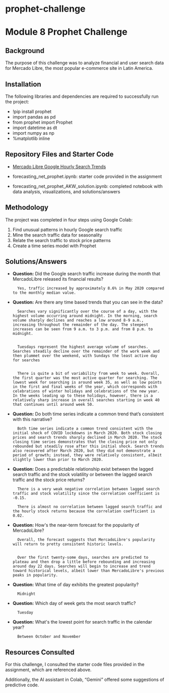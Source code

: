 # prophet-challenge
# Module 8 Prophet Challenge


## Background


The purpose of this challenge was to analyze financial and user search data for Mercado Libre, the most popular e-commerce site in Latin America. 


## Installation


The following libraries and dependencies are required to successfully run the project:
- !pip install prophet
- import pandas as pd
- from prophet import Prophet
- import datetime as dt
- import numpy as np
- %matplotlib inline


## Repository Files and Starter Code
- [Mercado Libre Google Hourly Search Trends](https://static.bc-edx.com/ai/ail-v-1-0/m8/lms/datasets/google_hourly_search_trends.csv) 

- forecasting_net_prophet.ipynb: starter code provided in the assignment


- forecasting_net_prophet_AKW_solution.ipynb: completed notebook with data analysis, visualizations, and solutions/answers


## Methodology
The project was completed in four steps using Google Colab:
1. Find unusual patterns in hourly Google search traffic
2. Mine the search traffic data for seasonality
3. Relate the search traffic to stock price patterns
4. Create a time series model with Prophet


## Solutions/Answers


- **Question:** Did the Google search traffic increase during the month that MercadoLibre released its financial results?
  
        Yes, traffic increased by approximately 8.6% in May 2020 compared to the monthly median value.


- **Question:** Are there any time based trends that you can see in the data?


        Searches vary significantly over the course of a day, with the highest volume occurring around midnight. In the morning, search volume sharply declines and reaches a low around 8-9 a.m., increasing throughout the remainder of the day. The steepest increases can be seen from 9 a.m. to 3 p.m. and from 8 p.m. to midnight.


        Tuesdays represent the highest average volume of searches. Searches steadily decline over the remainder of the work week and then plummet over the weekend, with Sundays the least active day for searches


        There is quite a bit of variability from week to week. Overall, the first quarter was the most active quarter for searching. The lowest week for searching is around week 35, as well as low points in the first and final weeks of the year, which corresponds with celebrations of winter holidays and celebrations of the new year. In the weeks leading up to these holidays, however, there is a relatively sharp increase in overall searches starting in week 40 that continues until around week 50.


- **Question:** Do both time series indicate a common trend that’s consistent with this narrative?


        Both time series indicate a common trend consistent with the initial shock of COVID lockdowns in March 2020. Both stock closing prices and search trends sharply declined in March 2020. The stock closing time series demonstrates that the closing price not only rebounded but steadily rose after this initial shock. Search trends also recovered after March 2020, but they did not demonstrate a period of growth; instead, they were relatively consistent, albeit slightly lower than prior to March 2020.



- **Question:** Does a predictable relationship exist between the lagged search traffic and the stock volatility or between the lagged search traffic and the stock price returns?

        There is a very weak negative correlation between lagged search traffic and stock volatility since the correlation coefficient is -0.15.

        There is almost no correlation between lagged search traffic and the hourly stock returns because the correlation coefficient is 0.02.


- **Question:**  How's the near-term forecast for the popularity of MercadoLibre?

        Overall, the forecast suggests that MercadoLibre's popularity will return to pretty consistent historic levels.


        Over the first twenty-some days, searches are predicted to plateau and then drop a little before rebounding and increasing around day 22 days. Searches will begin to increase and trend toward historical levels, albeit lower than MercadoLibre's previous peaks in popularity.
- **Question:** What time of day exhibits the greatest popularity?
    
        Midnight
- **Question:** Which day of week gets the most search traffic?
 
        Tuesday
- **Question:** What's the lowest point for search traffic in the calendar year?

        Between October and November




## Resources Consulted
For this challenge, I consulted the starter code files provided in the assignment, which are referenced above.


Additionally, the AI assistant in Colab, “Gemini” offered some suggestions of predictive code. 







